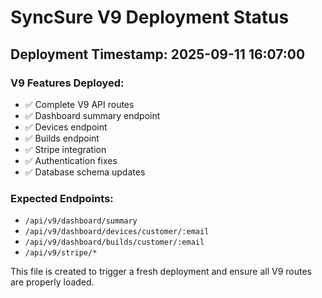 # SyncSure V9 Deployment Status

## Deployment Timestamp: 2025-09-11 16:07:00

### V9 Features Deployed:
- ✅ Complete V9 API routes
- ✅ Dashboard summary endpoint
- ✅ Devices endpoint  
- ✅ Builds endpoint
- ✅ Stripe integration
- ✅ Authentication fixes
- ✅ Database schema updates

### Expected Endpoints:
- `/api/v9/dashboard/summary`
- `/api/v9/dashboard/devices/customer/:email`
- `/api/v9/dashboard/builds/customer/:email`
- `/api/v9/stripe/*`

This file is created to trigger a fresh deployment and ensure all V9 routes are properly loaded.

